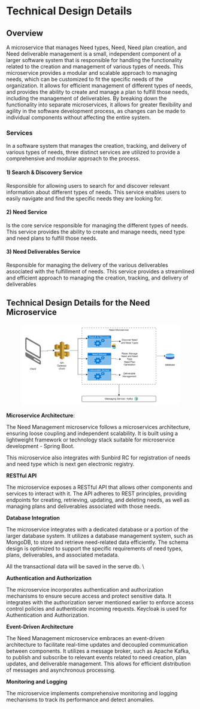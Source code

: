 # Technical Design Details

## **Overview**

A microservice that manages Need types, Need, Need plan creation, and Need deliverable management is a small, independent component of a larger software system that is responsible for handling the functionality related to the creation and management of various types of needs. This microservice provides a modular and scalable approach to managing needs, which can be customized to fit the specific needs of the organization. It allows for efficient management of different types of needs, and provides the ability to create and manage a plan to fulfill those needs, including the management of deliverables. By breaking down the functionality into separate microservices, it allows for greater flexibility and agility in the software development process, as changes can be made to individual components without affecting the entire system.



### Services

In a software system that manages the creation, tracking, and delivery of various types of needs, three distinct services are utilized to provide a comprehensive and modular approach to the process.

#### 1) Search & Discovery Service

Responsible for allowing users to search for and discover relevant information about different types of needs. This service enables users to easily navigate and find the specific needs they are looking for.

#### 2) Need Service

Is the core service responsible for managing the different types of needs. This service provides the ability to create and manage needs, need type and need plans to fulfill those needs.&#x20;

#### 3) Need Deliverables Service

Responsible for managing the delivery of the various deliverables associated with the fulfillment of needs. This service provides a streamlined and efficient approach to managing the creation, tracking, and delivery of deliverables



## Technical Design Details for the Need Microservice

<figure><img src="../../../.gitbook/assets/Need_Microservice_Architecture.drawio (1).png" alt=""><figcaption></figcaption></figure>

**Microservice Architecture**:&#x20;

The Need Management microservice follows a microservices architecture, ensuring loose coupling and independent scalability. It is built using a lightweight framework or technology stack suitable for microservice development - Spring Boot.

This microservice also integrates with Sunbird RC for registration of needs and need type which is next gen electronic registry.&#x20;

**RESTful API**

The microservice exposes a RESTful API that allows other components and services to interact with it. The API adheres to REST principles, providing endpoints for creating, retrieving, updating, and deleting needs, as well as managing plans and deliverables associated with those needs.

**Database Integration**

The microservice integrates with a dedicated database or a portion of the larger database system. It utilizes a database management system, such as MongoDB, to store and retrieve need-related data efficiently. The schema design is optimized to support the specific requirements of need types, plans, deliverables, and associated metadata.

All the transactional data will be saved in the serve db. \


**Authentication and Authorization**

The microservice incorporates authentication and authorization mechanisms to ensure secure access and protect sensitive data. It integrates with the authorization server mentioned earlier to enforce access control policies and authenticate incoming requests. Keycloak is used for Authentication and Authorization.&#x20;

**Event-Driven Architecture**

The Need Management microservice embraces an event-driven architecture to facilitate real-time updates and decoupled communication between components. It utilizes a message broker, such as Apache Kafka, to publish and subscribe to relevant events related to need creation, plan updates, and deliverable management. This allows for efficient distribution of messages and asynchronous processing.

**Monitoring and Logging**

The microservice implements comprehensive monitoring and logging mechanisms to track its performance and detect anomalies.&#x20;
